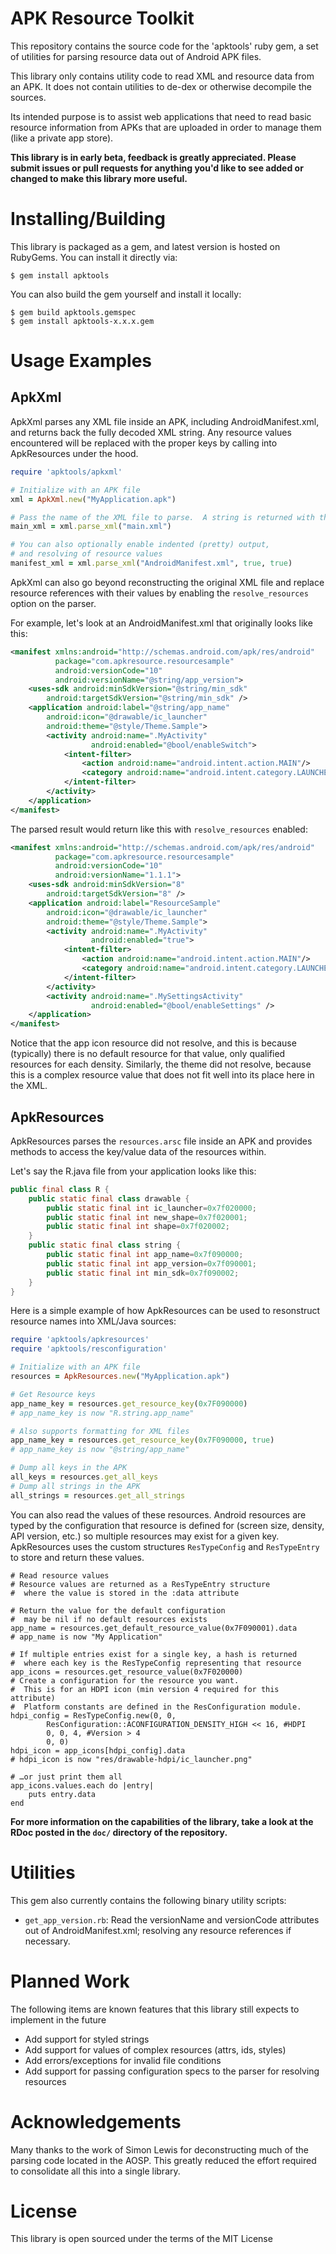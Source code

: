 APK Resource Toolkit
====================
This repository contains the source code for the 'apktools' ruby gem, a set of utilities for parsing resource data out of Android APK files.

This library only contains utility code to read XML and resource data from an APK.  It does not contain utilities to de-dex or otherwise decompile the sources.

Its intended purpose is to assist web applications that need to read basic resource information from APKs that are uploaded in order to manage them (like a private app store).

**This library is in early beta, feedback is greatly appreciated.  Please submit issues or pull requests for anything you'd like to see added or changed to make this library more useful.**

Installing/Building
========
This library is packaged as a gem, and latest version is hosted on RubyGems.  You can install it directly via:
```
$ gem install apktools
```

You can also build the gem yourself and install it locally:
```
$ gem build apktools.gemspec
$ gem install apktools-x.x.x.gem
```

Usage Examples
==============
ApkXml
------
ApkXml parses any XML file inside an APK, including AndroidManifest.xml, and returns back the fully decoded XML string.  Any resource values encountered will be replaced with the proper keys by calling into ApkResources under the hood.

```ruby
require 'apktools/apkxml'

# Initialize with an APK file
xml = ApkXml.new("MyApplication.apk")

# Pass the name of the XML file to parse.  A string is returned with the result
main_xml = xml.parse_xml("main.xml")

# You can also optionally enable indented (pretty) output,
# and resolving of resource values
manifest_xml = xml.parse_xml("AndroidManifest.xml", true, true)
```

ApkXml can also go beyond reconstructing the original XML file and replace resource references with their values by enabling the `resolve_resources` option on the parser.

For example, let's look at an AndroidManifest.xml that originally looks like this:

```xml
<manifest xmlns:android="http://schemas.android.com/apk/res/android"
          package="com.apkresource.resourcesample"
          android:versionCode="10"
          android:versionName="@string/app_version">
    <uses-sdk android:minSdkVersion="@string/min_sdk"
        android:targetSdkVersion="@string/min_sdk" />
    <application android:label="@string/app_name"
        android:icon="@drawable/ic_launcher"
        android:theme="@style/Theme.Sample">
        <activity android:name=".MyActivity"
                  android:enabled="@bool/enableSwitch">
            <intent-filter>
                <action android:name="android.intent.action.MAIN"/>
                <category android:name="android.intent.category.LAUNCHER"/>
            </intent-filter>
        </activity>
    </application>
</manifest> 
```

The parsed result would return like this with `resolve_resources` enabled:

```xml
<manifest xmlns:android="http://schemas.android.com/apk/res/android"
          package="com.apkresource.resourcesample"
          android:versionCode="10"
          android:versionName="1.1.1">
    <uses-sdk android:minSdkVersion="8"
        android:targetSdkVersion="8" />
    <application android:label="ResourceSample"
        android:icon="@drawable/ic_launcher"
        android:theme="@style/Theme.Sample">
        <activity android:name=".MyActivity"
                  android:enabled="true">
            <intent-filter>
                <action android:name="android.intent.action.MAIN"/>
                <category android:name="android.intent.category.LAUNCHER"/>
            </intent-filter>
        </activity>
        <activity android:name=".MySettingsActivity"
                  android:enabled="@bool/enableSettings" />
    </application>
</manifest> 
```

Notice that the app icon resource did not resolve, and this is because (typically) there is no default resource for that value, only qualified resources for each density.  Similarly, the theme did not resolve, because this is a complex resource value that does not fit well into its place here in the XML.

ApkResources
------------
ApkResources parses the `resources.arsc` file inside an APK and provides methods to access the key/value data of the resources within.

Let's say the R.java file from your application looks like this:
```java
public final class R {
    public static final class drawable {
        public static final int ic_launcher=0x7f020000;
        public static final int new_shape=0x7f020001;
        public static final int shape=0x7f020002;
    }
    public static final class string {
        public static final int app_name=0x7f090000;
        public static final int app_version=0x7f090001;
        public static final int min_sdk=0x7f090002;
    }
}

```
Here is a simple example of how ApkResources can be used to resonstruct resource names into XML/Java sources:
```ruby
require 'apktools/apkresources'
require 'apktools/resconfiguration'

# Initialize with an APK file
resources = ApkResources.new("MyApplication.apk")

# Get Resource keys
app_name_key = resources.get_resource_key(0x7F090000)
# app_name_key is now "R.string.app_name"

# Also supports formatting for XML files
app_name_key = resources.get_resource_key(0x7F090000, true)
# app_name_key is now "@string/app_name"

# Dump all keys in the APK
all_keys = resources.get_all_keys
# Dump all strings in the APK
all_strings = resources.get_all_strings
```
You can also read the values of these resources.  Android resources are typed by the configuration that resource is defined for (screen size, density, API version, etc.) so multiple resources may exist for a given key.  ApkResources uses the custom structures `ResTypeConfig` and `ResTypeEntry` to store and return these values.
```
# Read resource values
# Resource values are returned as a ResTypeEntry structure
#  where the value is stored in the :data attribute

# Return the value for the default configuration
#  may be nil if no default resources exists
app_name = resources.get_default_resource_value(0x7F090001).data
# app_name is now "My Application"

# If multiple entries exist for a single key, a hash is returned
#  where each key is the ResTypeConfig representing that resource
app_icons = resources.get_resource_value(0x7F020000)
# Create a configuration for the resource you want.
#  This is for an HDPI icon (min version 4 required for this attribute)
#  Platform constants are defined in the ResConfiguration module.
hdpi_config = ResTypeConfig.new(0, 0,
		ResConfiguration::ACONFIGURATION_DENSITY_HIGH << 16, #HDPI
		0, 0, 4, #Version > 4
		0, 0)
hdpi_icon = app_icons[hdpi_config].data
# hdpi_icon is now "res/drawable-hdpi/ic_launcher.png"

# …or just print them all
app_icons.values.each do |entry|
	puts entry.data
end
```

**For more information on the capabilities of the library, take a look at the RDoc posted in the `doc/` directory of the repository.**

Utilities
=========

This gem also currently contains the following binary utility scripts:

* `get_app_version.rb`: Read the versionName and versionCode attributes out of AndroidManifest.xml; resolving any resource references if necessary.

Planned Work
============
The following items are known features that this library still expects to implement in the future
- Add support for styled strings
- Add support for values of complex resources (attrs, ids, styles)
- Add errors/exceptions for invalid file conditions
- Add support for passing configuration specs to the parser for resolving resources

Acknowledgements
================
Many thanks to the work of Simon Lewis for deconstructing much of the parsing code located in the AOSP.  This greatly reduced the effort required to consolidate all this into a single library.

License
=======
This library is open sourced under the terms of the MIT License